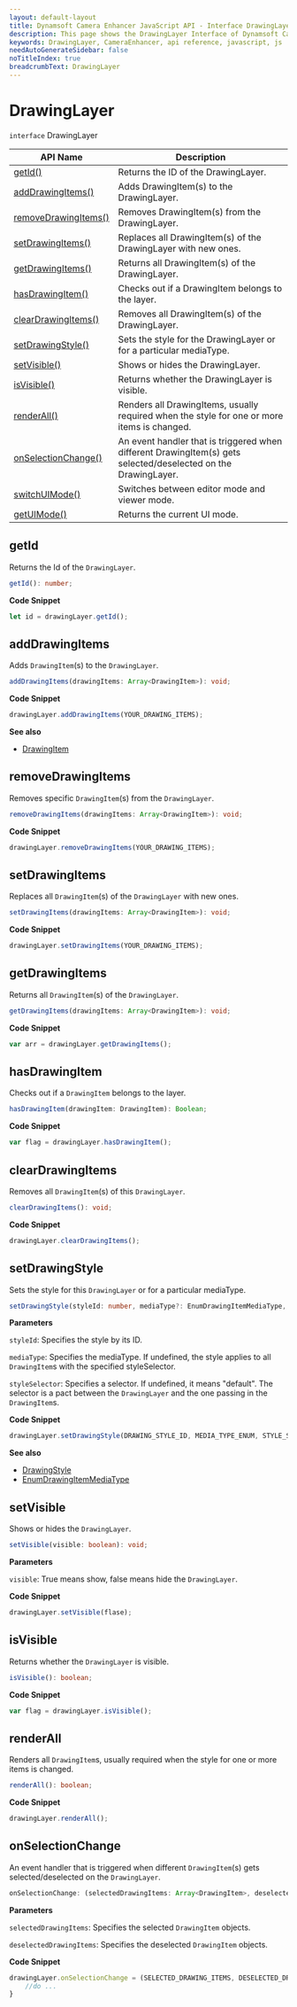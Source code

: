 ```yaml
---
layout: default-layout
title: Dynamsoft Camera Enhancer JavaScript API - Interface DrawingLayer
description: This page shows the DrawingLayer Interface of Dynamsoft Camera Enhancer JavaScript SDK.
keywords: DrawingLayer, CameraEnhancer, api reference, javascript, js
needAutoGenerateSidebar: false
noTitleIndex: true
breadcrumbText: DrawingLayer
---
```


# DrawingLayer

`interface` DrawingLayer

| API Name | Description |
|---|---|
| [getId()](#getid) | Returns the ID of the DrawingLayer. |
| [addDrawingItems()](#adddrawingitems) | Adds DrawingItem(s) to the DrawingLayer. |
| [removeDrawingItems()](#removedrawingitems) | Removes DrawingItem(s) from the DrawingLayer. |
| [setDrawingItems()](#setdrawingitems) | Replaces all DrawingItem(s) of the DrawingLayer with new ones. |
| [getDrawingItems()](#getdrawingitems) | Returns all DrawingItem(s) of the DrawingLayer. |
| [hasDrawingItem()](#hasDrawingItem) | Checks out if a DrawingItem belongs to the layer. |
| [clearDrawingItems()](#cleardrawingitems) | Removes all DrawingItem(s) of the DrawingLayer. |
| [setDrawingStyle()](#setdrawingstyle) | Sets the style for the DrawingLayer or for a particular mediaType. |
| [setVisible()](#setvisible) | Shows or hides the DrawingLayer. |
| [isVisible()](#isvisible) | Returns whether the DrawingLayer is visible. |
| [renderAll()](#renderall) | Renders all DrawingItems, usually required when the style for one or more items is changed. |
| [onSelectionChange()](#onselectionchange) | An event handler that is triggered when different DrawingItem(s) gets selected/deselected on the DrawingLayer. |
| [switchUIMode()](#switchuimode) | Switches between editor mode and viewer mode. |
| [getUIMode()](#getuimode) | Returns the current UI mode. |

## getId

Returns the Id of the `DrawingLayer`.

```typescript
getId(): number;
```

**Code Snippet**

```js
let id = drawingLayer.getId();
```

## addDrawingItems

Adds `DrawingItem`(s) to the `DrawingLayer`.

```typescript
addDrawingItems(drawingItems: Array<DrawingItem>): void;
```

**Code Snippet**

```js
drawingLayer.addDrawingItems(YOUR_DRAWING_ITEMS);
```

**See also**

* [DrawingItem](../ui.md#drawingitem)

## removeDrawingItems

Removes specific `DrawingItem`(s) from the `DrawingLayer`.

```typescript
removeDrawingItems(drawingItems: Array<DrawingItem>): void;
```

**Code Snippet**

```js
drawingLayer.removeDrawingItems(YOUR_DRAWING_ITEMS);
```

## setDrawingItems

Replaces all `DrawingItem`(s) of the `DrawingLayer` with new ones.

```typescript
setDrawingItems(drawingItems: Array<DrawingItem>): void;
```

**Code Snippet**

```js
drawingLayer.setDrawingItems(YOUR_DRAWING_ITEMS);
```

## getDrawingItems

Returns all `DrawingItem`(s) of the `DrawingLayer`.

```typescript
getDrawingItems(drawingItems: Array<DrawingItem>): void;
```

**Code Snippet**

```js
var arr = drawingLayer.getDrawingItems();
```

## hasDrawingItem

Checks out if a `DrawingItem` belongs to the layer.

```typescript
hasDrawingItem(drawingItem: DrawingItem): Boolean;
```

**Code Snippet**

```js
var flag = drawingLayer.hasDrawingItem();
```

## clearDrawingItems

Removes all `DrawingItem`(s) of this `DrawingLayer`.

```typescript
clearDrawingItems(): void;
```

**Code Snippet**

```js
drawingLayer.clearDrawingItems();
```

## setDrawingStyle

Sets the style for this `DrawingLayer` or for a particular mediaType.

```typescript
setDrawingStyle(styleId: number, mediaType?: EnumDrawingItemMediaType, styleSelector?: string): void;
```

**Parameters**

`styleId`: Specifies the style by its ID.

`mediaType`: Specifies the mediaType. If undefined, the style applies to all `DrawingItem`s with the specified styleSelector. 

`styleSelector`: Specifies a selector. If undefined, it means "default". The selector is a pact between the `DrawingLayer` and the one passing in the `DrawingItem`s. 

**Code Snippet**

```js
drawingLayer.setDrawingStyle(DRAWING_STYLE_ID, MEDIA_TYPE_ENUM, STYLE_SELECTOR);
```

**See also**

* [DrawingStyle](drawingstyle.md)
* [EnumDrawingItemMediaType](../enum/enumdrawingitemmediatype.md)

## setVisible

Shows or hides the `DrawingLayer`. 

```typescript
setVisible(visible: boolean): void;
```

**Parameters**

`visible`: True means show, false means hide the `DrawingLayer`.

**Code Snippet**

```js
drawingLayer.setVisible(flase);
```

## isVisible

Returns whether the `DrawingLayer` is visible. 

```typescript
isVisible(): boolean;
```

**Code Snippet**

```js
var flag = drawingLayer.isVisible();
```

## renderAll

Renders all `DrawingItem`s, usually required when the style for one or more items is changed.

```typescript
renderAll(): boolean;
```

**Code Snippet**

```js
drawingLayer.renderAll();
```

## onSelectionChange

An event handler that is triggered when different `DrawingItem`(s) gets selected/deselected on the `DrawingLayer`.

```typescript
onSelectionChange: (selectedDrawingItems: Array<DrawingItem>, deselectedDrawingItems: Array<DrawingItem>) => void;
```

**Parameters**

`selectedDrawingItems`: Specifies the selected `DrawingItem` objects.

`deselectedDrawingItems`: Specifies the deselected `DrawingItem` objects. 

**Code Snippet**

```js
drawingLayer.onSelectionChange = (SELECTED_DRAWING_ITEMS, DESELECTED_DRAWING_ITEMS) => {
    //do ...
}
```

